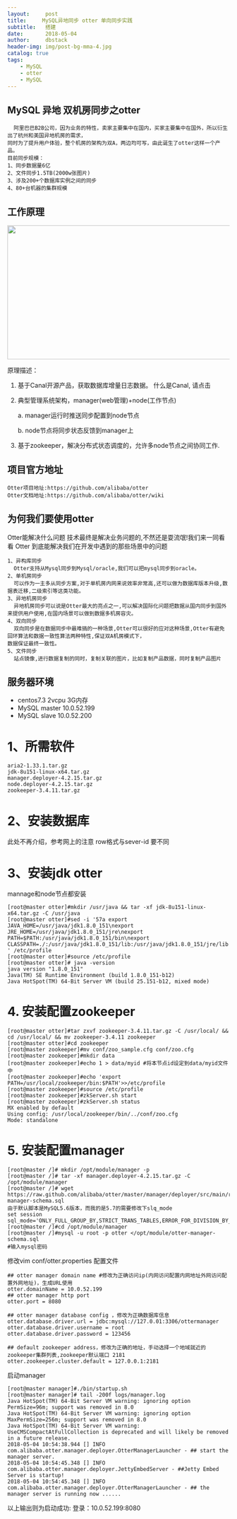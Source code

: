 ```yaml
---
layout:     post
title:     MySQL异地同步 otter 单向同步实践
subtitle:   搭建
date:       2018-05-04
author:     dbstack
header-img: img/post-bg-mma-4.jpg
catalog: true
tags:
    - MySQL
    - otter
    - MySQL
---
```

## MySQL 异地  双机房同步之otter
````
  阿里巴巴B2B公司，因为业务的特性，卖家主要集中在国内，买家主要集中在国外，所以衍生出了杭州和美国异地机房的需求，
同时为了提升用户体验，整个机房的架构为双A，两边均可写，由此诞生了otter这样一个产品。
目前同步规模：
1、同步数据量6亿
2、文件同步1.5TB(2000w张图片)
3、涉及200+个数据库实例之间的同步
4、80+台机器的集群规模
````

## 工作原理
<p><img width="848" src="https://camo.githubusercontent.com/2988fbbc7ddfe94ed027cd71720b1ffa5912a635/687474703a2f2f646c322e69746579652e636f6d2f75706c6f61642f6174746163686d656e742f303038382f313138392f64343230636131342d326438302d336435352d383038312d6239303833363036613830312e6a7067" height="303" alt=""></p>

原理描述：

1. 基于Canal开源产品，获取数据库增量日志数据。 什么是Canal, 请点击

2. 典型管理系统架构，manager(web管理)+node(工作节点)

    a. manager运行时推送同步配置到node节点

    b. node节点将同步状态反馈到manager上

3. 基于zookeeper，解决分布式状态调度的，允许多node节点之间协同工作.
## 项目官方地址
````
Otter项目地址:https://github.com/alibaba/otter
Otter文档地址:https://github.com/alibaba/otter/wiki
````
## 为何我们要使用otter
Otter能解决什么问题
技术最终是解决业务问题的,不然还是耍流氓!我们来一同看看 Otter 到底能解决我们在开发中遇到的那些场景中的问题
````
1、异构库同步
  Otter支持从Mysql同步到Mysql/oracle,我们可以把mysql同步到oracle。
2、单机房同步
  可以作为一主多从同步方案,对于单机房内网来说效率非常高,还可以做为数据库版本升级,数据表迁移,二级索引等这类功能。
3、异地机房同步
  异地机房同步可以说是Otter最大的亮点之一,可以解决国际化问题把数据从国内同步到国外来提供用户使用,在国内场景可以做到数据多机房容灾。
4、双向同步
  双向同步是在数据同步中最难搞的一种场景,Otter可以很好的应对这种场景,Otter有避免回环算法和数据一致性算法两种特性,保证双A机房模式下，
数据保证最终一致性。
5、文件同步
  站点镜像,进行数据复制的同时，复制关联的图片，比如复制产品数据，同时复制产品图片
````
## 服务器环境
- centos7.3 2vcpu 3G内存
- MySQL master 10.0.52.199
- MySQL slave  10.0.52.200
# 1、所需软件
````
aria2-1.33.1.tar.gz
jdk-8u151-linux-x64.tar.gz
manager.deployer-4.2.15.tar.gz
node.deployer-4.2.15.tar.gz
zookeeper-3.4.11.tar.gz
````
# 2、安装数据库
此处不再介绍，参考网上的注意 row格式与sever-id 要不同
# 3、安装jdk otter 
mannage和node节点都安装
````
[root@master otter]#mkdir /usr/java && tar -xf jdk-8u151-linux-x64.tar.gz -C /usr/java
[root@master otter]#sed -i '57a export JAVA_HOME=/usr/java/jdk1.8.0_151\nexport JRE_HOME=/usr/java/jdk1.8.0_151/jre\nexport PATH=$PATH:/usr/java/jdk1.8.0_151/bin\nexport CLASSPATH=./:/usr/java/jdk1.8.0_151/lib:/usr/java/jdk1.8.0_151/jre/lib ' /etc/profile
[root@master otter]#source /etc/profile
[root@master otter]# java -version
java version "1.8.0_151"
Java(TM) SE Runtime Environment (build 1.8.0_151-b12)
Java HotSpot(TM) 64-Bit Server VM (build 25.151-b12, mixed mode)
````
# 4. 安装配置zookeeper
````
[root@master otter]#tar zxvf zookeeper-3.4.11.tar.gz -C /usr/local/ && cd /usr/local/ && mv zookeeper-3.4.11 zookeeper
[root@master otter]#cd zookeeper
[root@master zookeeper]#mv conf/zoo_sample.cfg conf/zoo.cfg
[root@master zookeeper]#mkdir data
[root@master zookeeper]#echo 1 > data/myid #将本节点id设定到data/myid文件中
[root@master zookeeper]#echo 'export PATH=/usr/local/zookeeper/bin:$PATH'>>/etc/profile
[root@master zookeeper]#source /etc/profile
[root@master zookeeper]#zkServer.sh start
[root@master zookeeper]#zkServer.sh status
MX enabled by default
Using config: /usr/local/zookeeper/bin/../conf/zoo.cfg
Mode: standalone

````
# 5. 安装配置manager
````
[root@master /]# mkdir /opt/module/manager -p
[root@master /]# tar -xf manager.deployer-4.2.15.tar.gz -C /opt/module/manager
[root@master /]# wget https://raw.github.com/alibaba/otter/master/manager/deployer/src/main/resources/sql/otter-manager-schema.sql 
由于默认脚本是MySQL5.6版本，而我的是5.7的需要修改下slq_mode
set session sql_mode='ONLY_FULL_GROUP_BY,STRICT_TRANS_TABLES,ERROR_FOR_DIVISION_BY_ZERO,NO_AUTO_CREATE_USER,NO_ENGINE_SUBSTITUTION';
[root@master /]#cd /opt/module/manager
[root@master /]#mysql -u root -p otter </opt/module/otter-manager-schema.sql
#输入mysql密码
````
修改vim conf/otter.properties 配置文件
````
## otter manager domain name #修改为正确访问ip(内网访问配置内网地址外网访问配置外网地址)，生成URL使用
otter.domainName = 10.0.52.199   
## otter manager http port
otter.port = 8080

## otter manager database config ，修改为正确数据库信息
otter.database.driver.url = jdbc:mysql://127.0.01:3306/ottermanager
otter.database.driver.username = root
otter.database.driver.password = 123456

## default zookeeper address，修改为正确的地址，手动选择一个地域就近的zookeeper集群列表,zookeeper默认端口 2181
otter.zookeeper.cluster.default = 127.0.0.1:2181
````
启动manager
````
[root@master manager]#./bin/startup.sh
[root@master manager]# tail -200f logs/manager.log 
Java HotSpot(TM) 64-Bit Server VM warning: ignoring option PermSize=96m; support was removed in 8.0
Java HotSpot(TM) 64-Bit Server VM warning: ignoring option MaxPermSize=256m; support was removed in 8.0
Java HotSpot(TM) 64-Bit Server VM warning: UseCMSCompactAtFullCollection is deprecated and will likely be removed in a future release.
2018-05-04 10:54:38.944 [] INFO  com.alibaba.otter.manager.deployer.OtterManagerLauncher - ## start the manager server.
2018-05-04 10:54:45.348 [] INFO  com.alibaba.otter.manager.deployer.JettyEmbedServer - ##Jetty Embed Server is startup!
2018-05-04 10:54:45.348 [] INFO  com.alibaba.otter.manager.deployer.OtterManagerLauncher - ## the manager server is running now ......
````
以上输出则为启动成功:
登录：10.0.52.199:8080


